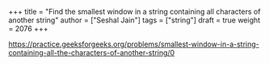 +++
title = "Find the smallest window in a string containing all characters of another string"
author = ["Seshal Jain"]
tags = ["string"]
draft = true
weight = 2076
+++

<https://practice.geeksforgeeks.org/problems/smallest-window-in-a-string-containing-all-the-characters-of-another-string/0>
